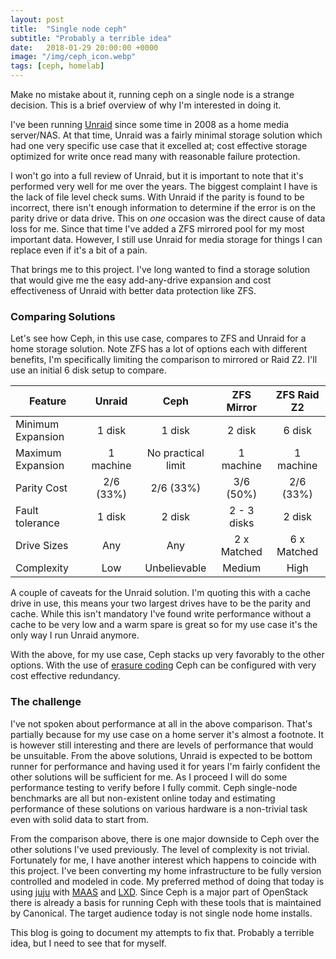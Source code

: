 ```yaml
---
layout: post
title:  "Single node ceph"
subtitle: "Probably a terrible idea"
date:   2018-01-29 20:00:00 +0000
image: "/img/ceph_icon.webp"
tags: [ceph, homelab]
---
```


Make no mistake about it, running ceph on a single node is a strange decision.
This is a brief overview of why I'm interested in doing it.

I've been running [Unraid][unraid] since some time in 2008 as a home media
server/NAS. At that time, Unraid was a fairly minimal storage solution which had
one very specific use case that it excelled at; cost effective storage optimized for write
once read many with reasonable failure protection.

I won't go into a full review of Unraid, but it is important to note that it's
performed very well for me over the years. The biggest complaint I have is the
lack of file level check sums. With Unraid if the parity is found to be
incorrect, there isn't enough information to determine if the error is on the
parity drive or data drive. This on *one* occasion was the direct cause of 
data loss for me. Since that time I've added a ZFS mirrored pool for my most important
data. However, I still use Unraid for media storage for things I can replace
even if it's a bit of a pain.

That brings me to this project. I've long wanted to find a storage solution that
would give me the easy add-any-drive expansion and cost effectiveness of
Unraid with better data protection like ZFS.

### Comparing Solutions

Let's see how Ceph, in this use case, compares to ZFS and Unraid for a home
storage solution. Note ZFS has a lot of options each with different benefits, I'm
specifically limiting the comparison to mirrored or Raid Z2. I'll use an initial 6
disk setup to compare.

| Feature | Unraid | Ceph  | ZFS Mirror | ZFS Raid Z2 |
| ------  | :----: | :---: | :--------: | :---------: |
| Minimum Expansion | 1 disk | 1 disk | 2 disk | 6 disk |
| Maximum Expansion | 1 machine | No practical limit  | 1 machine | 1 machine |
| Parity Cost | 2/6 (33%) | 2/6 (33%) | 3/6 (50%) | 2/6 (33%) |
| Fault tolerance | 1 disk | 2 disk | 2 - 3 disks | 2 disk |
| Drive Sizes | Any | Any | 2 x Matched | 6 x Matched |
| Complexity | Low | Unbelievable | Medium | High |

A couple of caveats for the Unraid solution. I'm quoting this with a cache drive
in use, this means your two largest drives have to be the parity and cache.
While this isn't mandatory I've found write performance without a cache to be
very low and a warm spare is great so for my use case it's the only way I run
Unraid anymore.

With the above, for my use case, Ceph stacks up very favorably to the other
options. With the use of [erasure coding][erasure-coding] Ceph can be configured
with very cost effective redundancy.

### The challenge

I've not spoken about performance at all in the above comparison.
That's partially because for my use case on a home server it's almost a
footnote. It is however still interesting and there are levels of performance
that would be unsuitable. From the above solutions, Unraid is expected to be
bottom runner for performance and having used it for years I'm fairly confident
the other solutions will be sufficient for me. As I proceed I will do some
performance testing to verify before I fully commit. Ceph single-node
benchmarks are all but non-existent online today and estimating performance of
these solutions on various hardware is a non-trivial task even with solid data
to start from.

From the comparison above, there is one major downside to Ceph over the other
solutions I've used previously. The level of complexity is not trivial.
Fortunately for me, I have another interest which happens to coincide with this
project. I've been converting my home infrastructure to be fully version
controlled and modeled in code. My preferred method of doing that today is using
[juju][juju] with [MAAS][maas] and [LXD][lxd]. Since Ceph is a major part of
OpenStack there is already a basis for running Ceph with these tools that is
maintained by Canonical. The target audience today is not single node home
installs. 

This blog is going to document my attempts to fix that. Probably a terrible
idea, but I need to see that for myself.

[unraid]: https://lime-technology.com
[erasure-coding]: http://docs.ceph.com/docs/master/rados/operations/erasure-code/
[juju]: https://jujucharms.com/docs/stable/getting-started
[maas]: https://docs.ubuntu.com/maas/2.3/en/
[lxd]: https://linuxcontainers.org/lxd/


